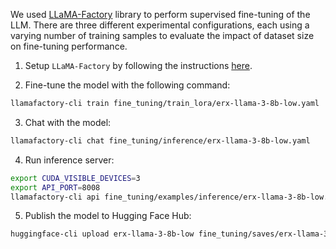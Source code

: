 We used [LLaMA-Factory](https://github.com/hiyouga/LLaMA-Factory) library to perform supervised fine-tuning of the LLM. There are three different experimental configurations, each using a varying number of training samples to evaluate the impact of dataset size on fine-tuning performance.


1. Setup `LLaMA-Factory` by following the instructions [here](https://github.com/hiyouga/LLaMA-Factory).

2. Fine-tune the model with the following command:

```sh
llamafactory-cli train fine_tuning/train_lora/erx-llama-3-8b-low.yaml
```

3. Chat with the model:

```sh
llamafactory-cli chat fine_tuning/inference/erx-llama-3-8b-low.yaml
```

4. Run inference server:

```sh
export CUDA_VISIBLE_DEVICES=3
export API_PORT=8008
llamafactory-cli api fine_tuning/examples/inference/erx-llama-3-8b-low.yaml
```

5. Publish the model to Hugging Face Hub:

```sh
huggingface-cli upload erx-llama-3-8b-low fine_tuning/saves/erx-llama-3-8b-low
```